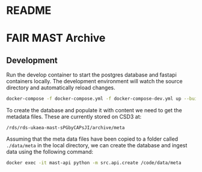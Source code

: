# README
# FAIR MAST Archive

## Development

Run the develop container to start the postgres database and fastapi containers locally. The development environment will watch the source directory and automatically reload changes.

```bash
docker-compose -f docker-compose.yml -f docker-compose-dev.yml up --build
```

To create the database and populate it with content we need to get the metadata files. These are currently stored on CSD3 at:

```
/rds/rds-ukaea-mast-sPGbyCAPsJI/archive/meta
```

Assuming that the meta data files have been copied to a folder called `./data/meta` in the local directory, we can 
create the database and ingest data using the following command:

```bash
docker exec -it mast-api python -m src.api.create /code/data/meta
```